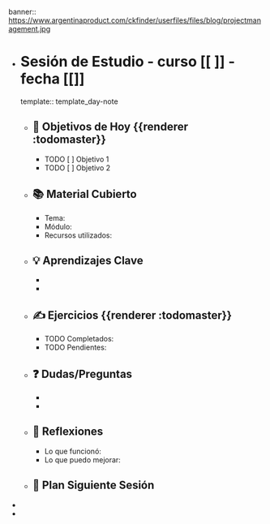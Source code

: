 banner:: https://www.argentinaproduct.com/ckfinder/userfiles/files/blog/projectmanagement.jpg

- # **Sesión de Estudio** - curso [[ ]] - fecha [[]]
  template:: template_day-note
	- ## 🎯 Objetivos de Hoy {{renderer :todomaster}}
		- TODO [ ] Objetivo 1
		- TODO [ ] Objetivo 2
	- ## 📚 Material Cubierto
		- Tema:
		- Módulo:
		- Recursos utilizados:
	- ## 💡 Aprendizajes Clave
		-
		-
	- ## ✍️ Ejercicios {{renderer :todomaster}}
		- TODO Completados:
		- TODO Pendientes:
	- ## ❓ Dudas/Preguntas
		-
		-
	- ## 📝 Reflexiones
		- Lo que funcionó:
		- Lo que puedo mejorar:
	- ## 📅 Plan Siguiente Sesión
-
-